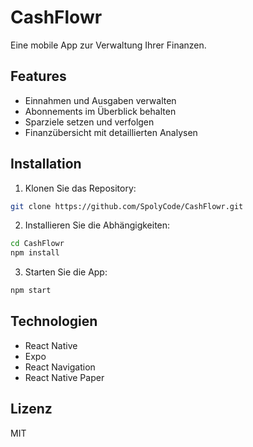 # CashFlowr

Eine mobile App zur Verwaltung Ihrer Finanzen.

## Features

- Einnahmen und Ausgaben verwalten
- Abonnements im Überblick behalten
- Sparziele setzen und verfolgen
- Finanzübersicht mit detaillierten Analysen

## Installation

1. Klonen Sie das Repository:
```bash
git clone https://github.com/SpolyCode/CashFlowr.git
```

2. Installieren Sie die Abhängigkeiten:
```bash
cd CashFlowr
npm install
```

3. Starten Sie die App:
```bash
npm start
```

## Technologien

- React Native
- Expo
- React Navigation
- React Native Paper

## Lizenz

MIT 